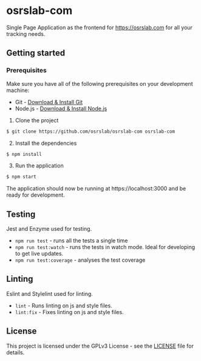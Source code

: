 # osrslab-com

Single Page Application as the frontend for https://osrslab.com for all your tracking needs.

## Getting started

### Prerequisites
Make sure you have all of the following prerequisites on your development machine:

* Git - [Download & Install Git](https://git-scm.com/downloads)
* Node.js - [Download & Install Node.js](https://nodejs.org/en/download)

1. Clone the project
```bash
$ git clone https://github.com/osrslab/osrslab-com osrslab-com
```

2. Install the dependencies
```bash
$ npm install
```

3. Run the application
```bash
$ npm start
```

The application should now be running at https://localhost:3000 and be ready for development.

## Testing

Jest and Enzyme used for testing.

* `npm run test` - runs all the tests a single time
* `npm run test:watch` - runs the tests in watch mode. Ideal for developing to get live updates.
* `npm run test:coverage` - analyses the test coverage

## Linting

Eslint and Stylelint used for linting.

* `lint` - Runs linting on js and style files.
* `lint:fix` - Fixes linting on js and style files.

## License
This project is licensed under the GPLv3 License - see the [LICENSE](LICENSE) file for details.
